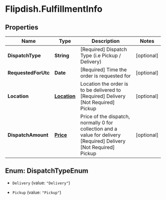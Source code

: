 # Flipdish.FulfillmentInfo

## Properties
Name | Type | Description | Notes
------------ | ------------- | ------------- | -------------
**DispatchType** | **String** | [Required] Dispatch Type (i.e Pickup / Delivery) | [optional] 
**RequestedForUtc** | **Date** | [Required] Time the order is requested for | [optional] 
**Location** | [**Location**](Location.md) | Location the order is to be delivered to  [Required] Delivery  [Not Required] Pickup | [optional] 
**DispatchAmount** | [**Price**](Price.md) | Price of the dispatch, normally 0 for collection and a value for delivery  [Required] Delivery  [Not Required] Pickup | [optional] 


<a name="DispatchTypeEnum"></a>
## Enum: DispatchTypeEnum


* `Delivery` (value: `"Delivery"`)

* `Pickup` (value: `"Pickup"`)




